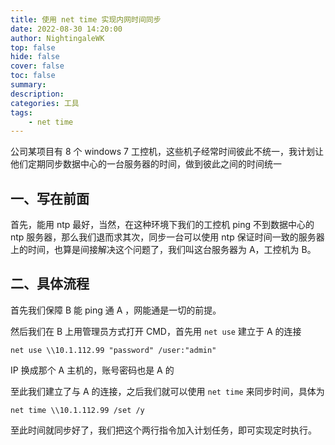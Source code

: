 ```yaml
---
title: 使用 net time 实现内网时间同步
date: 2022-08-30 14:20:00
author: NightingaleWK
top: false
hide: false
cover: false
toc: false
summary: 
description: 
categories: 工具
tags:
    - net time
---
```

公司某项目有 8 个 windows 7 工控机，这些机子经常时间彼此不统一，我计划让他们定期同步数据中心的一台服务器的时间，做到彼此之间的时间统一

<!--more-->
## 一、写在前面
首先，能用 ntp 最好，当然，在这种环境下我们的工控机 ping 不到数据中心的 ntp 服务器，那么我们退而求其次，同步一台可以使用 ntp 保证时间一致的服务器上的时间，也算是间接解决这个问题了，我们叫这台服务器为 A，工控机为 B。

## 二、具体流程
首先我们保障 B 能 ping 通 A ，网能通是一切的前提。
 
然后我们在 B 上用管理员方式打开 CMD，首先用 ``net use`` 建立于 A 的连接
```
net use \\10.1.112.99 "password" /user:"admin"
```
IP 换成那个 A 主机的，账号密码也是 A 的

至此我们建立了与 A 的连接，之后我们就可以使用 ``net time`` 来同步时间，具体为
```
net time \\10.1.112.99 /set /y
``` 

至此时间就同步好了，我们把这个两行指令加入计划任务，即可实现定时执行。